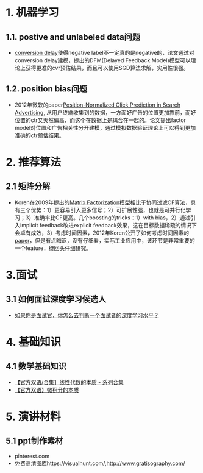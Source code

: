 # 1. 机器学习

## 1.1. postive and unlabeled data问题

* [conversion delay](http://www0.cs.ucl.ac.uk/staff/w.zhang/rtb-papers/delayed-feedback.pdf)使得negative label不一定真的是negative的，论文通过对conversion delay建模，提出的DFM(Delayed Feedback Model)模型可以理论上获得更准的cvr预估结果，而且可以使用SGD算法求解，实用性很强。

## 1.2. position bias问题

* 2012年微软的paper[Position-Normalized Click Prediction in Search Advertising](https://pdfs.semanticscholar.org/5c53/c7101b530eae80417beeba16684d789056f2.pdf), 从用户终端收集到的数据，一方面好广告的位置更加靠前，而好位置的ctr又天然偏高，而这个在数据上是耦合在一起的。论文提出factor model对位置和广告相关性分开建模，通过模拟数据验证理论上可以得到更加准确的ctr预估结果。

# 2. 推荐算法

## 2.1 矩阵分解

* Koren在2009年提出的[Matrix Factorization模型](https://datajobs.com/data-science-repo/Recommender-Systems-%5BNetflix%5D.pdf)相比于协同过滤CF算法，具有三个优势：1）更容易引入更多信号；2）可扩展性强，也就是可并行化学习；3）准确率比CF更高。几个boosting的tricks：1）with bias，2）通过引入implicit feedback改进explicit feedback效果，这在目标数据稀疏的情况下会卓有成效，3）考虑时间因素，2012年Koren公开了如何考虑时间因素的[paper](https://pdfs.semanticscholar.org/8451/c2812a1476d3e13f2a509139322cc0adb1a2.pdf)，但是有点晦涩，没有仔细看，实际工业应用中，该环节是非常重要的一个feature，待回头仔细研究。


# 3.面试

## 3.1 如何面试深度学习候选人

* [如果你是面试官，你怎么去判断一个面试者的深度学习水平？](https://www.zhihu.com/question/41233373)


# 4. 基础知识

## 4.1 数学基础知识

* [【官方双语/合集】线性代数的本质 - 系列合集](http://www.bilibili.com/video/av6731067/)
* [【官方双语】微积分的本质](http://www.bilibili.com/video/av10308208/)

# 5. 演讲材料

## 5.1 ppt制作素材

* pinterest.com
* 免费高清图库https://visualhunt.com/,http://www.gratisography.com/

